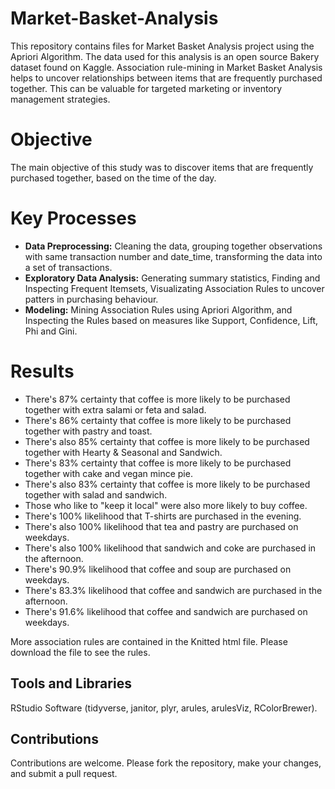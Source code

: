 # Market-Basket-Analysis
This repository contains files for Market Basket Analysis project using the Apriori Algorithm. The data used for this analysis is an open source Bakery dataset found on Kaggle. Association rule-mining in Market Basket Analysis helps to uncover relationships between items that are frequently purchased together. This can be valuable for targeted marketing or inventory management strategies.

# Objective

The main objective of this study was to discover items that are frequently purchased together, based on the time of the day.

# Key Processes

* **Data Preprocessing:** Cleaning the data, grouping together observations with same transaction number and date_time, transforming the data into a set of transactions.
* **Exploratory Data Analysis:** Generating summary statistics, Finding and Inspecting Frequent Itemsets, Visualizating Association Rules to uncover patters in purchasing behaviour.
* **Modeling:** Mining Association Rules using Apriori Algorithm, and Inspecting the Rules based on measures like Support, Confidence, Lift, Phi and Gini.

# Results

* There's 87% certainty that coffee is more likely to be purchased together with extra salami or feta and salad.
* There's 86% certainty that coffee is more likely to be purchased together with pastry and toast.
* There's also 85% certainty that coffee is more likely to be purchased together with Hearty & Seasonal and Sandwich.
* There's 83% certainty that coffee is more likely to be purchased together with cake and vegan mince pie.
* There's also 83% certainty that coffee is more likely to be purchased together with salad and sandwich.
* Those who like to "keep it local" were also more likely to buy coffee.
* There's 100% likelihood that T-shirts are purchased in the evening.
* There's also 100% likelihood that tea and pastry are purchased on weekdays.
* There's also 100% likelihood that sandwich and coke are purchased in the afternoon.
* There's 90.9% likelihood that coffee and soup are purchased on weekdays.
* There's 83.3% likelihood that coffee and sandwich are purchased in the afternoon.
* There's 91.6% likelihood that coffee and sandwich are purchased on weekdays.

More association rules are contained in the Knitted html file. Please download the file to see the rules.

## Tools and Libraries

RStudio Software (tidyverse, janitor, plyr, arules, arulesViz, RColorBrewer).

## Contributions

Contributions are welcome. Please fork the repository, make your changes, and submit a pull request.
